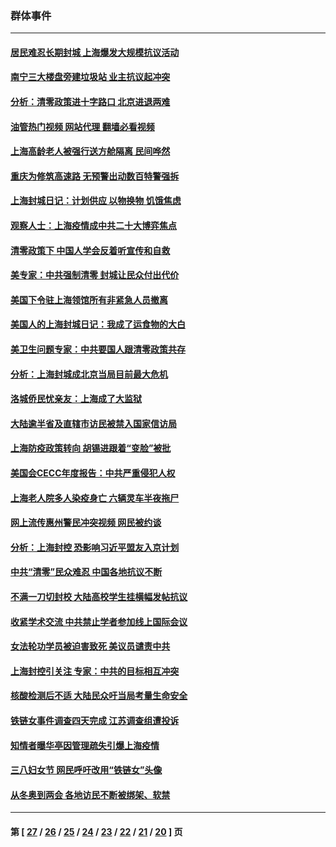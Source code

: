 ### 群体事件
---
#### [居民难忍长期封城 上海爆发大规模抗议活动](../../pages/ncid279/n13724894.md?05030045) 
#### [南宁三大楼盘旁建垃圾站 业主抗议起冲突](../../pages/ncid279/n13723244.md?05030045) 
#### [分析：清零政策进十字路口 北京进退两难](../../pages/ncid279/n13722760.md?05030045) 
#### [油管热门视频 网站代理 翻墙必看视频](http://209.222.30.114:81/youtube.html?05030045)
#### [上海高龄老人被强行送方舱隔离 民间哗然](../../pages/ncid279/n13717318.md?05030045) 
#### [重庆为修筑高速路 无预警出动数百特警强拆](../../pages/ncid279/n13716893.md?05030045) 
#### [上海封城日记：计划供应 以物换物 饥饿焦虑](../../pages/ncid279/n13715646.md?05030045) 
#### [观察人士：上海疫情成中共二十大博弈焦点](../../pages/ncid279/n13713349.md?05030045) 
#### [清零政策下 中国人学会反着听宣传和自救](../../pages/ncid279/n13711002.md?05030045) 
#### [美专家：中共强制清零 封城让民众付出代价](../../pages/ncid279/n13709482.md?05030045) 
#### [美国下令驻上海领馆所有非紧急人员撤离](../../pages/ncid279/n13709373.md?05030045) 
#### [美国人的上海封城日记：我成了运食物的大白](../../pages/ncid279/n13707573.md?05030045) 
#### [美卫生问题专家：中共要国人跟清零政策共存](../../pages/ncid279/n13705925.md?05030045) 
#### [分析：上海封城成北京当局目前最大危机](../../pages/ncid279/n13702771.md?05030045) 
#### [洛城侨民忧亲友：上海成了大监狱](../../pages/ncid279/n13693937.md?05030045) 
#### [大陆逾半省及直辖市访民被禁入国家信访局](../../pages/ncid279/n13689201.md?05030045) 
#### [上海防疫政策转向 胡锡进跟着“变脸”被批](../../pages/ncid279/n13688098.md?05030045) 
#### [美国会CECC年度报告：中共严重侵犯人权](../../pages/ncid279/n13687784.md?05030045) 
#### [上海老人院多人染疫身亡 六辆灵车半夜拖尸](../../pages/ncid279/n13687060.md?05030045) 
#### [网上流传惠州警民冲突视频 网民被约谈](../../pages/ncid279/n13687562.md?05030045) 
#### [分析：上海封控 恐影响习近平盟友入京计划](../../pages/ncid279/n13686881.md?05030045) 
#### [中共“清零”民众难忍 中国各地抗议不断](../../pages/ncid279/n13685186.md?05030045) 
#### [不满一刀切封校 大陆高校学生挂横幅发帖抗议](../../pages/ncid279/n13683669.md?05030045) 
#### [收紧学术交流 中共禁止学者参加线上国际会议](../../pages/ncid279/n13684255.md?05030045) 
#### [女法轮功学员被迫害致死 美议员谴责中共](../../pages/ncid279/n13682069.md?05030045) 
#### [上海封控引关注 专家：中共的目标相互冲突](../../pages/ncid279/n13679402.md?05030045) 
#### [核酸检测后不适 大陆民众吁当局考量生命安全](../../pages/ncid279/n13674223.md?05030045) 
#### [铁链女事件调查四天完成 江苏调查组遭投诉](../../pages/ncid279/n13673940.md?05030045) 
#### [知情者曝华亭因管理疏失引爆上海疫情](../../pages/ncid279/n13642418.md?05030045) 
#### [三八妇女节 网民呼吁改用“铁链女”头像](../../pages/ncid279/n13629332.md?05030045) 
#### [从冬奥到两会 各地访民不断被绑架、软禁](../../pages/ncid279/n13623432.md?05030045) 

---
#### 第 [ [27](./27.md?05030045) / [26](./26.md?05030045) / [25](./25.md?05030045) / [24](./24.md?05030045) / [23](./23.md?05030045) / [22](./22.md?05030045) / [21](./21.md?05030045) / [20](./20.md?05030045) ] 页
